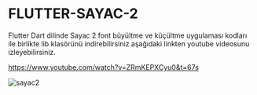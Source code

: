 # FLUTTER-SAYAC-2

Flutter Dart dilinde Sayac 2 font büyültme ve küçültme uygulaması kodları ile birlikte lib klasörünü indirebilirsiniz aşağıdaki linkten youtube videosunu izleyebilirsiniz.

https://www.youtube.com/watch?v=ZRmKEPXCyu0&t=67s


![sayac2](https://user-images.githubusercontent.com/121056717/231239666-1ba92404-5aea-4c0e-9440-a2fed7b4b4a6.PNG)
